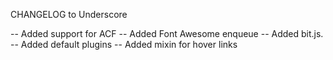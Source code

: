 CHANGELOG to Underscore

-- Added support for ACF
-- Added Font Awesome enqueue
-- Added bit.js.
-- Added default plugins
-- Added mixin for hover links